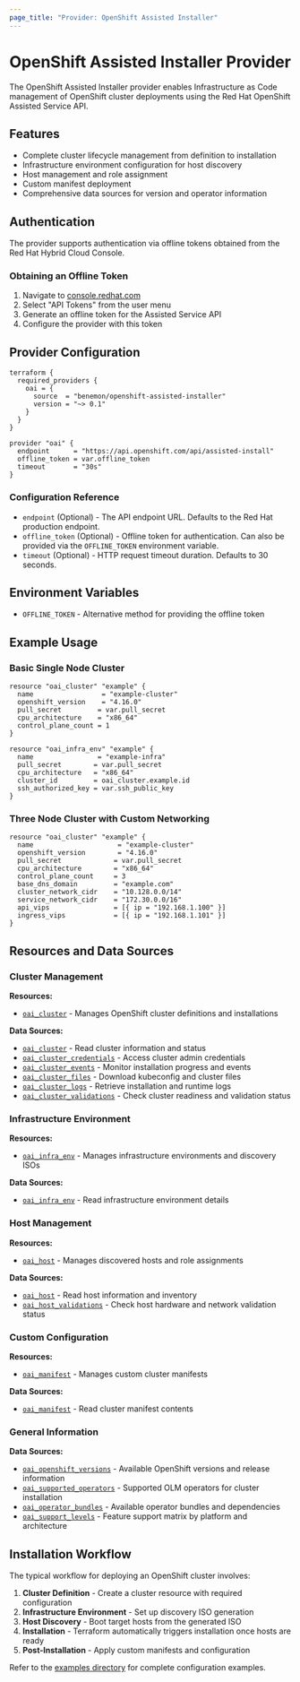 ```yaml
---
page_title: "Provider: OpenShift Assisted Installer"
---
```


# OpenShift Assisted Installer Provider

The OpenShift Assisted Installer provider enables Infrastructure as Code management of OpenShift cluster deployments using the Red Hat OpenShift Assisted Service API.

## Features

- Complete cluster lifecycle management from definition to installation
- Infrastructure environment configuration for host discovery
- Host management and role assignment
- Custom manifest deployment
- Comprehensive data sources for version and operator information

## Authentication

The provider supports authentication via offline tokens obtained from the Red Hat Hybrid Cloud Console.

### Obtaining an Offline Token

1. Navigate to [console.redhat.com](https://console.redhat.com)
2. Select "API Tokens" from the user menu
3. Generate an offline token for the Assisted Service API
4. Configure the provider with this token

## Provider Configuration

```hcl
terraform {
  required_providers {
    oai = {
      source  = "benemon/openshift-assisted-installer"
      version = "~> 0.1"
    }
  }
}

provider "oai" {
  endpoint      = "https://api.openshift.com/api/assisted-install"
  offline_token = var.offline_token
  timeout       = "30s"
}
```

### Configuration Reference

- `endpoint` (Optional) - The API endpoint URL. Defaults to the Red Hat production endpoint.
- `offline_token` (Optional) - Offline token for authentication. Can also be provided via the `OFFLINE_TOKEN` environment variable.
- `timeout` (Optional) - HTTP request timeout duration. Defaults to 30 seconds.

## Environment Variables

- `OFFLINE_TOKEN` - Alternative method for providing the offline token

## Example Usage

### Basic Single Node Cluster

```hcl
resource "oai_cluster" "example" {
  name                 = "example-cluster"
  openshift_version    = "4.16.0"
  pull_secret         = var.pull_secret
  cpu_architecture    = "x86_64"
  control_plane_count = 1
}

resource "oai_infra_env" "example" {
  name                = "example-infra"
  pull_secret        = var.pull_secret
  cpu_architecture   = "x86_64"
  cluster_id         = oai_cluster.example.id
  ssh_authorized_key = var.ssh_public_key
}
```

### Three Node Cluster with Custom Networking

```hcl
resource "oai_cluster" "example" {
  name                     = "example-cluster"
  openshift_version        = "4.16.0"
  pull_secret             = var.pull_secret
  cpu_architecture        = "x86_64"
  control_plane_count     = 3
  base_dns_domain         = "example.com"
  cluster_network_cidr    = "10.128.0.0/14"
  service_network_cidr    = "172.30.0.0/16"
  api_vips                = [{ ip = "192.168.1.100" }]
  ingress_vips            = [{ ip = "192.168.1.101" }]
}
```

## Resources and Data Sources

### Cluster Management

**Resources:**
- [`oai_cluster`](resources/cluster.md) - Manages OpenShift cluster definitions and installations

**Data Sources:**
- [`oai_cluster`](data-sources/cluster.md) - Read cluster information and status
- [`oai_cluster_credentials`](data-sources/cluster_credentials.md) - Access cluster admin credentials
- [`oai_cluster_events`](data-sources/cluster_events.md) - Monitor installation progress and events
- [`oai_cluster_files`](data-sources/cluster_files.md) - Download kubeconfig and cluster files
- [`oai_cluster_logs`](data-sources/cluster_logs.md) - Retrieve installation and runtime logs
- [`oai_cluster_validations`](data-sources/cluster_validations.md) - Check cluster readiness and validation status

### Infrastructure Environment

**Resources:**
- [`oai_infra_env`](resources/infra_env.md) - Manages infrastructure environments and discovery ISOs

**Data Sources:**
- [`oai_infra_env`](data-sources/infra_env.md) - Read infrastructure environment details

### Host Management

**Resources:**
- [`oai_host`](resources/host.md) - Manages discovered hosts and role assignments

**Data Sources:**
- [`oai_host`](data-sources/host.md) - Read host information and inventory
- [`oai_host_validations`](data-sources/host_validations.md) - Check host hardware and network validation status

### Custom Configuration

**Resources:**
- [`oai_manifest`](resources/manifest.md) - Manages custom cluster manifests

**Data Sources:**
- [`oai_manifest`](data-sources/manifest.md) - Read cluster manifest contents

### General Information

**Data Sources:**
- [`oai_openshift_versions`](data-sources/openshift_versions.md) - Available OpenShift versions and release information
- [`oai_supported_operators`](data-sources/supported_operators.md) - Supported OLM operators for cluster installation
- [`oai_operator_bundles`](data-sources/operator_bundles.md) - Available operator bundles and dependencies
- [`oai_support_levels`](data-sources/support_levels.md) - Feature support matrix by platform and architecture

## Installation Workflow

The typical workflow for deploying an OpenShift cluster involves:

1. **Cluster Definition** - Create a cluster resource with required configuration
2. **Infrastructure Environment** - Set up discovery ISO generation
3. **Host Discovery** - Boot target hosts from the generated ISO
4. **Installation** - Terraform automatically triggers installation once hosts are ready
5. **Post-Installation** - Apply custom manifests and configuration

Refer to the [examples directory](https://github.com/benemon/terraform-provider-openshift-assisted-installer/tree/main/examples) for complete configuration examples.